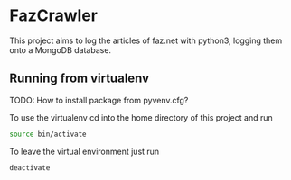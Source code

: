 # FazCrawler

This project aims to log the articles of faz.net with python3, logging them onto a MongoDB database. 

## Running from virtualenv

TODO: How to install package from pyvenv.cfg?

To use the virtualenv cd into the home directory of this project and run

```bash
source bin/activate
```

To leave the virtual environment just run

```bash
deactivate
```